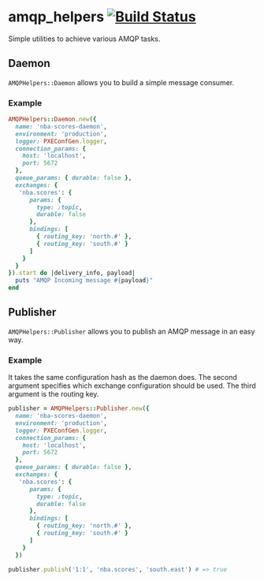 # amqp_helpers [![Build Status](https://travis-ci.org/ninech/amqp_helpers.svg)](https://travis-ci.org/ninech/amqp_helpers)

Simple utilities to achieve various AMQP tasks.

## Daemon

`AMQPHelpers::Daemon` allows you to build a simple message consumer.

### Example

``` ruby
AMQPHelpers::Daemon.new({
  name: 'nba-scores-daemon',
  environment: 'production',
  logger: PXEConfGen.logger,
  connection_params: {
    host: 'localhost',
    port: 5672
  },
  queue_params: { durable: false },
  exchanges: {
   'nba.scores': {
      params: {
        type: :topic,
        durable: false
      },
      bindings: [
        { routing_key: 'north.#' },
        { routing_key: 'south.#' }
      ]
    }
  }
}).start do |delivery_info, payload|
  puts "AMQP Incoming message #{payload}"
end
```

## Publisher

`AMQPHelpers::Publisher` allows you to publish an AMQP message in an easy way.

### Example

It takes the same configuration hash as the daemon does. The second argument specifies
which exchange configuration should be used. The third argument is the routing key.

```ruby
publisher = AMQPHelpers::Publisher.new({
  name: 'nba-scores-daemon',
  environment: 'production',
  logger: PXEConfGen.logger,
  connection_params: {
    host: 'localhost',
    port: 5672
  },
  queue_params: { durable: false },
  exchanges: {
   'nba.scores': {
      params: {
        type: :topic,
        durable: false
      },
      bindings: [
        { routing_key: 'north.#' },
        { routing_key: 'south.#' }
      ]
    }
  })

publisher.publish('1:1', 'nba.scores', 'south.east') # => true
```
